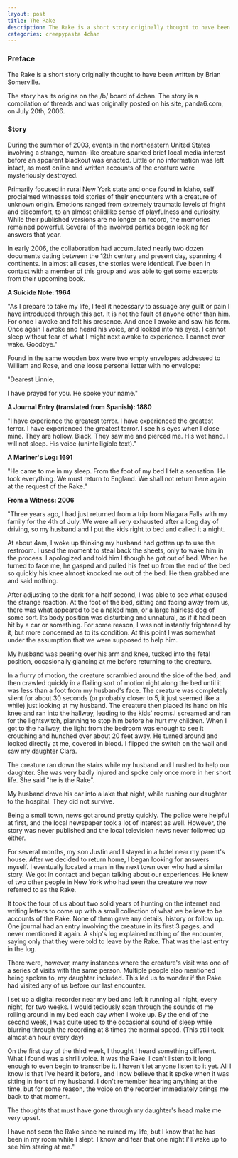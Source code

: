 ```yaml
---
layout: post
title: The Rake
description: The Rake is a short story originally thought to have been written by Brian Somerville. 
categories: creepypasta 4chan
---
```


### Preface
The Rake is a short story originally thought to have been written by Brian Somerville. 

The story has its origins on the /b/ board of 4chan. The story is a compilation of threads and was originally posted on his site, panda6.com, on July 20th, 2006.

### Story

During the summer of 2003, events in the northeastern United States involving a strange, human-like creature sparked brief local media interest before an apparent blackout was enacted. Little or no information was left intact, as most online and written accounts of the creature were mysteriously destroyed.

Primarily focused in rural New York state and once found in Idaho, self proclaimed witnesses told stories of their encounters with a creature of unknown origin. Emotions ranged from extremely traumatic levels of fright and discomfort, to an almost childlike sense of playfulness and curiosity. While their published versions are no longer on record, the memories remained powerful. Several of the involved parties began looking for answers that year.

In early 2006, the collaboration had accumulated nearly two dozen documents dating between the 12th century and present day, spanning 4 continents. In almost all cases, the stories were identical. I’ve been in contact with a member of this group and was able to get some excerpts from their upcoming book.

**A Suicide Note: 1964**

"As I prepare to take my life, I feel it necessary to assuage any guilt or pain I have introduced through this act. It is not the fault of anyone other than him. For once I awoke and felt his presence. And once I awoke and saw his form. Once again I awoke and heard his voice, and looked into his eyes. I cannot sleep without fear of what I might next awake to experience. I cannot ever wake. Goodbye."

Found in the same wooden box were two empty envelopes addressed to William and Rose, and one loose personal letter with no envelope:

"Dearest Linnie,

I have prayed for you. He spoke your name."

**A Journal Entry (translated from Spanish): 1880**

"I have experience the greatest terror. I have experienced the greatest terror. I have experienced the greatest terror. I see his eyes when I close mine. They are hollow. Black. They saw me and pierced me. His wet hand. I will not sleep. His voice (unintelligible text)."

**A Mariner's Log: 1691**

"He came to me in my sleep. From the foot of my bed I felt a sensation. He took everything. We must return to England. We shall not return here again at the request of the Rake."

**From a Witness: 2006**

"Three years ago, I had just returned from a trip from Niagara Falls with my family for the 4th of July. We were all very exhausted after a long day of driving, so my husband and I put the kids right to bed and called it a night.

At about 4am, I woke up thinking my husband had gotten up to use the restroom. I used the moment to steal back the sheets, only to wake him in the process. I apologized and told him I though he got out of bed. When he turned to face me, he gasped and pulled his feet up from the end of the bed so quickly his knee almost knocked me out of the bed. He then grabbed me and said nothing.

After adjusting to the dark for a half second, I was able to see what caused the strange reaction. At the foot of the bed, sitting and facing away from us, there was what appeared to be a naked man, or a large hairless dog of some sort. Its body position was disturbing and unnatural, as if it had been hit by a car or something. For some reason, I was not instantly frightened by it, but more concerned as to its condition. At this point I was somewhat under the assumption that we were supposed to help him.

My husband was peering over his arm and knee, tucked into the fetal position, occasionally glancing at me before returning to the creature.

In a flurry of motion, the creature scrambled around the side of the bed, and then crawled quickly in a flailing sort of motion right along the bed until it was less than a foot from my husband's face. The creature was completely silent for about 30 seconds (or probably closer to 5, it just seemed like a while) just looking at my husband. The creature then placed its hand on his knee and ran into the hallway, leading to the kids' rooms.I screamed and ran for the lightswitch, planning to stop him before he hurt my children. When I got to the hallway, the light from the bedroom was enough to see it crouching and hunched over about 20 feet away. He turned around and looked directly at me, covered in blood. I flipped the switch on the wall and saw my daughter Clara.

The creature ran down the stairs while my husband and I rushed to help our daughter. She was very badly injured and spoke only once more in her short life. She said "he is the Rake".

My husband drove his car into a lake that night, while rushing our daughter to the hospital. They did not survive.

Being a small town, news got around pretty quickly. The police were helpful at first, and the local newspaper took a lot of interest as well. However, the story was never published and the local television news never followed up either.

For several months, my son Justin and I stayed in a hotel near my parent's house. After we decided to return home, I began looking for answers myself. I eventually located a man in the next town over who had a similar story. We got in contact and began talking about our experiences. He knew of two other people in New York who had seen the creature we now referred to as the Rake.

It took the four of us about two solid years of hunting on the internet and writing letters to come up with a small collection of what we believe to be accounts of the Rake. None of them gave any details, history or follow up. One journal had an entry involving the creature in its first 3 pages, and never mentioned it again. A ship's log explained nothing of the encounter, saying only that they were told to leave by the Rake. That was the last entry in the log.

There were, however, many instances where the creature's visit was one of a series of visits with the same person. Multiple people also mentioned being spoken to, my daughter included. This led us to wonder if the Rake had visited any of us before our last encounter.

I set up a digital recorder near my bed and left it running all night, every night, for two weeks. I would tediously scan through the sounds of me rolling around in my bed each day when I woke up. By the end of the second week, I was quite used to the occasional sound of sleep while blurring through the recording at 8 times the normal speed. (This still took almost an hour every day)

On the first day of the third week, I thought I heard something different. What I found was a shrill voice. It was the Rake. I can't listen to it long enough to even begin to transcribe it. I haven't let anyone listen to it yet. All I know is that I've heard it before, and I now believe that it spoke when it was sitting in front of my husband. I don't remember hearing anything at the time, but for some reason, the voice on the recorder immediately brings me back to that moment.

The thoughts that must have gone through my daughter's head make me very upset.

I have not seen the Rake since he ruined my life, but I know that he has been in my room while I slept. I know and fear that one night I'll wake up to see him staring at me."
